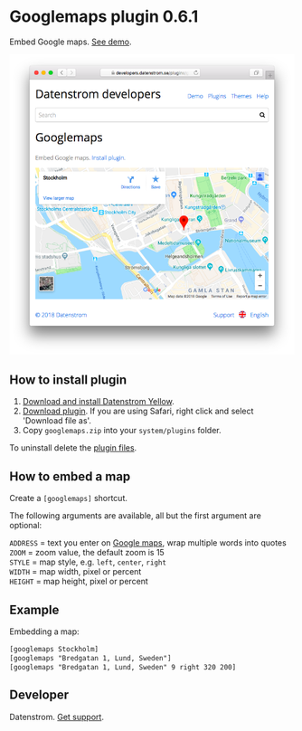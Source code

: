 Googlemaps plugin 0.6.1
=======================
Embed Google maps. [See demo](https://developers.datenstrom.se/plugins/googlemaps).

<p align="center"><img src="googlemaps-screenshot.png?raw=true" alt="Screenshot"></p>

## How to install plugin

1. [Download and install Datenstrom Yellow](https://github.com/datenstrom/yellow/).
2. [Download plugin](https://github.com/datenstrom/yellow-plugins/raw/master/zip/googlemaps.zip). If you are using Safari, right click and select 'Download file as'.
3. Copy `googlemaps.zip` into your `system/plugins` folder.

To uninstall delete the [plugin files](update.ini).

## How to embed a map

Create a `[googlemaps]` shortcut.

The following arguments are available, all but the first argument are optional:

`ADDRESS` = text you enter on [Google maps](https://maps.google.com/), wrap multiple words into quotes  
`ZOOM` = zoom value, the default zoom is 15  
`STYLE` = map style, e.g. `left`, `center`, `right`  
`WIDTH` = map width, pixel or percent  
`HEIGHT` = map height, pixel or percent  

## Example

Embedding a map:

    [googlemaps Stockholm]
    [googlemaps "Bredgatan 1, Lund, Sweden"]
    [googlemaps "Bredgatan 1, Lund, Sweden" 9 right 320 200]

## Developer

Datenstrom. [Get support](https://developers.datenstrom.se/help/support).
